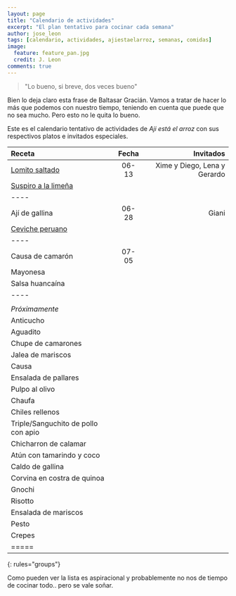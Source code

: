 ```yaml
---
layout: page
title: "Calendario de actividades"
excerpt: "El plan tentativo para cocinar cada semana"
author: jose_leon
tags: [calendario, actividades, ajiestaelarroz, semanas, comidas]
image:
  feature: feature_pan.jpg
  credit: J. Leon
comments: true
---
```

> "Lo bueno, si breve, dos veces bueno"

Bien lo deja claro esta frase de Baltasar Gracián. Vamos a tratar de hacer lo más que podemos con nuestro tiempo, teniendo en cuenta que puede que no sea mucho. Pero esto no le quita lo bueno. 

Este es el calendario tentativo de actividades de _Aji está el arroz_ con sus respectivos platos e invitados especiales. 


| Receta | Fecha | Invitados |
|:--------|:-------:|--------:|
| [Lomito saltado](/lomito-saltado)        | 06-13   | Xime y Diego, Lena y Gerardo   |
| [Suspiro a la limeña](/suspiro-limena)   |    |    |
|----
| Ají de gallina        | 06-28   | Giani   |
| [Ceviche peruano](/ceviche)       |    |    |
|----
| Causa de camarón      | 07-05     | | |
| Mayonesa | | | |
| Salsa huancaína | | | |
|----
| | | | |
| _Próximamente_
| Anticucho
| Aguadito
| Chupe de camarones
| Jalea de mariscos
| Causa
| Ensalada de pallares
| Pulpo al olivo
| Chaufa
| Chiles rellenos
| Triple/Sanguchito de pollo con apio
| Chicharron de calamar
| Atún con tamarindo y coco
| Caldo de gallina
| Corvina en costra de quinoa
| Gnochi
| Risotto
| Ensalada de mariscos
| Pesto
| Crepes
| =====
{: rules="groups"}

Como pueden ver la lista es aspiracional y probablemente no nos de tiempo de cocinar todo.. pero se vale soñar.